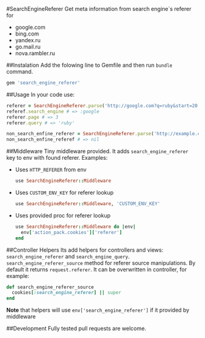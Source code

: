 #SearchEngineReferer
Get meta information from search engine`s referer for

* google.com
* bing.com
* yandex.ru
* go.mail.ru
* nova.rambler.ru

##Instalation
Add the folowing line to Gemfile and then run `bundle` command.

```ruby
gem 'search_engine_referer'
```

##Usage
In your code use:

```ruby
referer = SearchEngineReferer.parse('http://google.com?q=ruby&start=20')
referef.search_engine # => :google
referer.page # => 3
referer.query # => 'ruby'

non_search_enfine_referer = SearchEngineReferer.parse('http://example.com?q=ruby')
non_search_enfine_referef # => nil
```

##Middleware
Tiny middleware provided. It adds `search_engine_referer` key to env with found referer. Examples:

* Uses `HTTP_REFERER` from env

    ```ruby
    use SearchEngineReferer::Middleware
    ```

* Uses `CUSTOM_ENV_KEY` for referer lookup

    ```ruby
    use SearchEngineReferer::Middleware, 'CUSTOM_ENV_KEY'
    ```

* Uses provided proc for referer lookup

    ```ruby
    use SearchEngineReferer::Middleware do |env|
      env['action_pack.cookies']['referer']
    end
    ```

##Controller Helpers
Its add helpers for controllers and views: `search_engine_referer` and `search_engine_query`.
`search_engine_referer_source` method for referer source manipulations.
By default it returns `request.referer`. It can be overwritten in controller, for example:

```ruby
def search_engine_referer_source
  cookies[:search_engine_referer] || super
end
```

**Note** that helpers will use `env['search_engine_referer']` if it provided by middleware

##Development
Fully tested pull requests are welcome.
